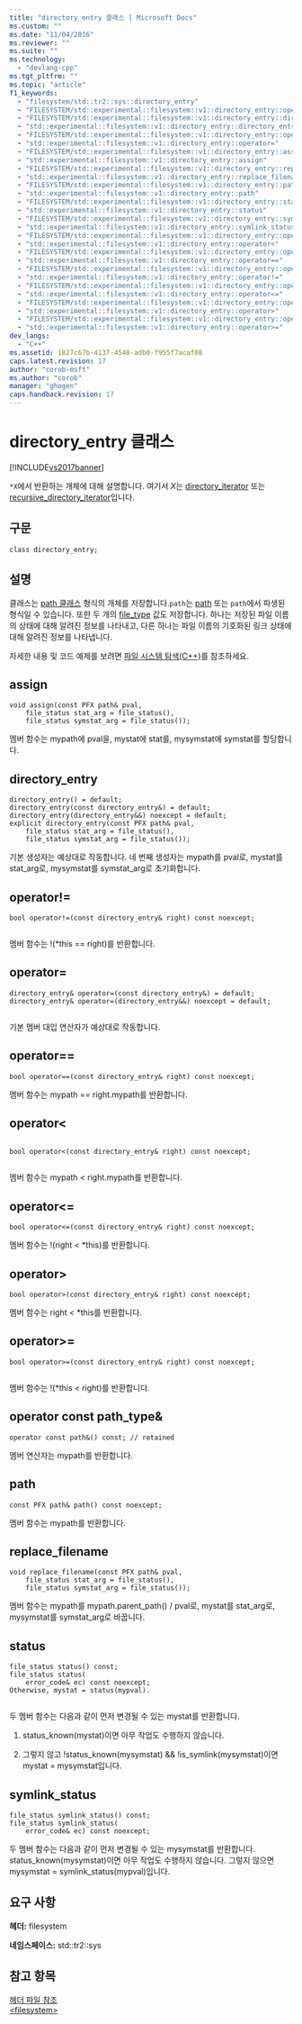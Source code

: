 ```yaml
---
title: "directory_entry 클래스 | Microsoft Docs"
ms.custom: ""
ms.date: "11/04/2016"
ms.reviewer: ""
ms.suite: ""
ms.technology: 
  - "devlang-cpp"
ms.tgt_pltfrm: ""
ms.topic: "article"
f1_keywords: 
  - "filesystem/std::tr2::sys::directory_entry"
  - "FILESYSTEM/std::experimental::filesystem::v1::directory_entry::operator const std::experimental::filesystem::v1::path &"
  - "FILESYSTEM/std::experimental::filesystem::v1::directory_entry::directory_entry"
  - "std::experimental::filesystem::v1::directory_entry::directory_entry"
  - "FILESYSTEM/std::experimental::filesystem::v1::directory_entry::operator="
  - "std::experimental::filesystem::v1::directory_entry::operator="
  - "FILESYSTEM/std::experimental::filesystem::v1::directory_entry::assign"
  - "std::experimental::filesystem::v1::directory_entry::assign"
  - "FILESYSTEM/std::experimental::filesystem::v1::directory_entry::replace_filename"
  - "std::experimental::filesystem::v1::directory_entry::replace_filename"
  - "FILESYSTEM/std::experimental::filesystem::v1::directory_entry::path"
  - "std::experimental::filesystem::v1::directory_entry::path"
  - "FILESYSTEM/std::experimental::filesystem::v1::directory_entry::status"
  - "std::experimental::filesystem::v1::directory_entry::status"
  - "FILESYSTEM/std::experimental::filesystem::v1::directory_entry::symlink_status"
  - "std::experimental::filesystem::v1::directory_entry::symlink_status"
  - "FILESYSTEM/std::experimental::filesystem::v1::directory_entry::operator<"
  - "std::experimental::filesystem::v1::directory_entry::operator<"
  - "FILESYSTEM/std::experimental::filesystem::v1::directory_entry::operator=="
  - "std::experimental::filesystem::v1::directory_entry::operator=="
  - "FILESYSTEM/std::experimental::filesystem::v1::directory_entry::operator!="
  - "std::experimental::filesystem::v1::directory_entry::operator!="
  - "FILESYSTEM/std::experimental::filesystem::v1::directory_entry::operator<="
  - "std::experimental::filesystem::v1::directory_entry::operator<="
  - "FILESYSTEM/std::experimental::filesystem::v1::directory_entry::operator>"
  - "std::experimental::filesystem::v1::directory_entry::operator>"
  - "FILESYSTEM/std::experimental::filesystem::v1::directory_entry::operator>="
  - "std::experimental::filesystem::v1::directory_entry::operator>="
dev_langs: 
  - "C++"
ms.assetid: 1827c67b-4137-4548-adb0-f955f7acaf08
caps.latest.revision: 17
author: "corob-msft"
ms.author: "corob"
manager: "ghogen"
caps.handback.revision: 17
---
```

# directory_entry 클래스
[!INCLUDE[vs2017banner](../assembler/inline/includes/vs2017banner.md)]

`*X`에서 반환하는 개체에 대해 설명합니다. 여기서 *X*는 [directory\_iterator](../standard-library/directory-iterator-class.md) 또는 [recursive\_directory\_iterator](../standard-library/recursive-directory-iterator-class.md)입니다.  
  
## 구문  
  
```  
class directory_entry;  
```  
  
## 설명  
 클래스는 [path 클래스](../standard-library/path-class-cpp-standard-template-library.md) 형식의 개체를 저장합니다.`path`는 [path](../standard-library/path-class-cpp-standard-template-library.md) 또는 `path`에서 파생된 형식일 수 있습니다. 또한 두 개의 [file\_type](../Topic/file_type%20Enumeration.md) 값도 저장합니다. 하나는 저장된 파일 이름의 상태에 대해 알려진 정보를 나타내고, 다른 하나는 파일 이름의 기호화된 링크 상태에 대해 알려진 정보를 나타냅니다.  
  
 자세한 내용 및 코드 예제를 보려면 [파일 시스템 탐색\(C\+\+\)](../standard-library/file-system-navigation.md)를 참조하세요.  
  
## assign  
  
```  
void assign(const PFX path& pval,  
    file_status stat_arg = file_status(),  
    file_status symstat_arg = file_status());  
```  
  
 멤버 함수는 mypath에 pval을, mystat에 stat를, mysymstat에 symstat를 할당합니다.  
  
## directory\_entry  
  
```  
directory_entry() = default;  
directory_entry(const directory_entry&) = default;  
directory_entry(directory_entry&&) noexcept = default;  
explicit directory_entry(const PFX path& pval,  
    file_status stat_arg = file_status(),  
    file_status symstat_arg = file_status());  
```  
  
 기본 생성자는 예상대로 작동합니다. 네 번째 생성자는 mypath를 pval로, mystat를 stat\_arg로, mysymstat를 symstat\_arg로 초기화합니다.  
  
## operator\!\=  
  
```  
bool operator!=(const directory_entry& right) const noexcept;  
  
```  
  
 멤버 함수는 \!\(\*this \=\= right\)를 반환합니다.  
  
## operator\=  
  
```  
directory_entry& operator=(const directory_entry&) = default;  
directory_entry& operator=(directory_entry&&) noexcept = default;  
  
```  
  
 기본 멤버 대입 연산자가 예상대로 작동합니다.  
  
## operator\=\=  
  
```  
bool operator==(const directory_entry& right) const noexcept;  
```  
  
 멤버 함수는 mypath \=\= right.mypath를 반환합니다.  
  
## operator\<  
  
```  
  
bool operator<(const directory_entry& right) const noexcept;  
  
```  
  
 멤버 함수는 mypath \< right.mypath를 반환합니다.  
  
## operator\<\=  
  
```  
bool operator<=(const directory_entry& right) const noexcept;  
```  
  
 멤버 함수는 \!\(right \< \*this\)를 반환합니다.  
  
## operator\>  
  
```  
bool operator>(const directory_entry& right) const noexcept;  
```  
  
 멤버 함수는 right \< \*this를 반환합니다.  
  
## operator\>\=  
  
```  
bool operator>=(const directory_entry& right) const noexcept;  
  
```  
  
 멤버 함수는 \!\(\*this \< right\)를 반환합니다.  
  
## operator const path\_type&  
  
```  
operator const path&() const; // retained  
```  
  
 멤버 연산자는 mypath를 반환합니다.  
  
## path  
  
```  
const PFX path& path() const noexcept;  
```  
  
 멤버 함수는 mypath를 반환합니다.  
  
## replace\_filename  
  
```  
void replace_filename(const PFX path& pval,  
    file_status stat_arg = file_status(),  
    file_status symstat_arg = file_status());  
```  
  
 멤버 함수는 mypath를 mypath.parent\_path\(\) \/ pval로, mystat를 stat\_arg로, mysymstat를 symstat\_arg로 바꿉니다.  
  
## status  
  
```  
file_status status() const;  
file_status status(  
    error_code& ec) const noexcept;  
Otherwise, mystat = status(mypval).  
  
```  
  
 두 멤버 함수는 다음과 같이 먼저 변경될 수 있는 mystat를 반환합니다.  
  
1.  status\_known\(mystat\)이면 아무 작업도 수행하지 않습니다.  
  
2.  그렇지 않고 \!status\_known\(mysymstat\) && \!is\_symlink\(mysymstat\)이면 mystat \= mysymstat입니다.  
  
## symlink\_status  
  
```  
file_status symlink_status() const;  
file_status symlink_status(  
    error_code& ec) const noexcept;  
```  
  
 두 멤버 함수는 다음과 같이 먼저 변경될 수 있는 mysymstat를 반환합니다. status\_known\(mysymstat\)이면 아무 작업도 수행하지 않습니다. 그렇지 않으면  mysymstat \= symlink\_status\(mypval\)입니다.  
  
## 요구 사항  
 **헤더:** filesystem  
  
 **네임스페이스:** std::tr2::sys  
  
## 참고 항목  
 [헤더 파일 참조](../standard-library/cpp-standard-library-header-files.md)   
 [\<filesystem\>](../standard-library/filesystem.md)